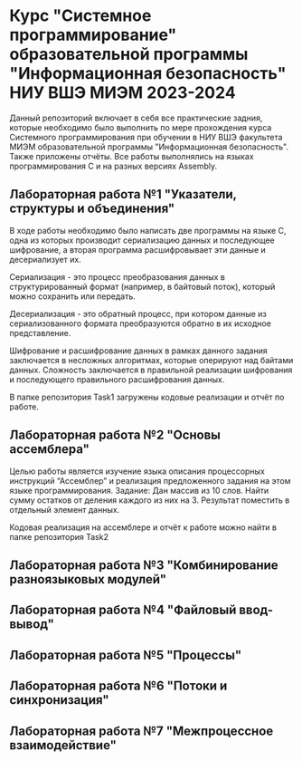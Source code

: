 # Курс "Системное программирование" образовательной программы "Информационная безопасность" НИУ ВШЭ МИЭМ 2023-2024

Данный репозиторий включает в себя все практические задния, которые необходимо было выполнить по мере прохождения курса Системного программирования при обучении в НИУ ВШЭ факультета МИЭМ образовательной программы "Информационная безопасность". Также приложены отчёты. Все работы выполнялись на языках программирования C и на разных версиях Assembly.

## Лабораторная работа №1 "Указатели, структуры и объединения"

В ходе работы необходимо было написать две программы на языке С, одна из
которых производит сериализацию данных и последующее шифрование, а вторая
программа расшифровывает эти данные и десериализует их.

Сериализация - это процесс преобразования данных в структурированный формат
(например, в байтовый поток), который можно сохранить или передать.

Десериализация - это обратный процесс, при котором данные из сериализованного
формата преобразуются обратно в их исходное представление.

Шифрование и расшифрование данных в рамках данного задания заключается в
несложных алгоритмах, которые оперируют над байтами данных. Сложность
заключается в правильной реализации шифрования и последующего правильного
расшифрования данных.

В папке репозитория Task1 загружены кодовые реализации и отчёт по работе.

## Лабораторная работа №2 "Основы ассемблера"

Целью работы является изучение языка описания процессорных инструкций “Ассемблер” и реализация предложенного задания на этом языке программирования. Задание: Дан массив из 10 слов. Найти сумму остатков от деления каждого из них на 3. Результат поместить в отдельный элемент данных. 

Кодовая реализация на ассемблере и отчёт к работе можно найти в папке репозитория Task2

## Лабораторная работа №3 "Комбинирование разноязыковых модулей"

## Лабораторная работа №4 "Файловый ввод-вывод"

## Лабораторная работа №5 "Процессы"

## Лабораторная работа №6 "Потоки и синхронизация"

## Лабораторная работа №7 "Межпроцессное взаимодействие"
